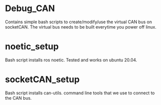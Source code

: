# Debug_CAN
Contains simple bash scripts to create/modify/use the virtual CAN bus on socketCAN. The virtual bus needs to be built everytime you power off linux.

# noetic_setup
Bash script installs ros noetic. Tested and works on ubuntu 20.04.

# socketCAN_setup
Bash script installs can-utils. command line tools that we use to connect to the CAN bus.